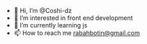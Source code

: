 - 👋 Hi, I’m @Coshi-dz
- 👀 I’m interested in front end development 
- 🌱 I’m currently learning js
- 📫 How to reach me rabahbotin@gmail.com

<!---
Coshi-dz/Coshi-dz is a ✨ special ✨ repository because its `README.md` (this file) appears on your GitHub profile.
You can click the Preview link to take a look at your changes.
--->

